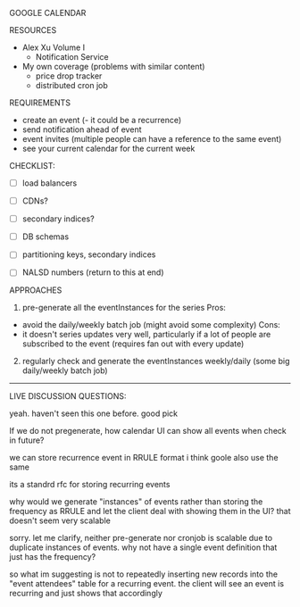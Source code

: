 


GOOGLE CALENDAR



RESOURCES
- Alex Xu Volume I
    - Notification Service
- My own coverage (problems with similar content)
    - price drop tracker
    - distributed cron job






REQUIREMENTS
- create an event
    (- it could be a recurrence)
- send notification ahead of event
- event invites (multiple people can have a reference to the same event)
- see your current calendar for the current week





CHECKLIST:
- [ ] load balancers
- [ ] CDNs?
- [ ] secondary indices?
- [ ] DB schemas
- [ ] partitioning keys, secondary indices
- [ ] NALSD numbers (return to this at end)






APPROACHES
1) pre-generate all the eventInstances for the series
Pros:
- avoid the daily/weekly batch job (might avoid some complexity)
Cons:
- it doesn't series updates very well, particularly if a lot of people are subscribed to the event (requires fan out with every update)

2) regularly check and generate the eventInstances weekly/daily (some big daily/weekly batch job)








--------------------
LIVE DISCUSSION QUESTIONS:



yeah. haven't seen this one before. good pick








If we do not pregenerate, how calendar UI can show all events when check in future?





we can store recurrence event in RRULE format i think goole also use the same



its a standrd rfc for storing recurring events




why would we generate "instances" of events rather than storing the frequency as RRULE and let the client deal with showing them in the UI? that doesn't seem very scalable 

sorry. let me clarify, neither pre-generate nor cronjob is scalable due to duplicate instances of events. why not have a single event definition that just has the frequency?

so what im suggesting is not to repeatedly inserting new records into the "event attendees" table for a recurring event. the client will see an event is recurring and just shows that accordingly



























































